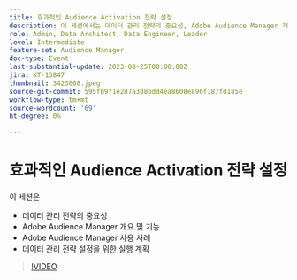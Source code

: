```yaml
---
title: 효과적인 Audience Activation 전략 설정
description: 이 세션에서는 데이터 관리 전략의 중요성, Adobe Audience Manager 개요 및 기능, Adobe Audience Manager 사용 사례, 데이터 관리 전략 설정을 위한 실행 계획을 다룹니다
role: Admin, Data Architect, Data Engineer, Leader
level: Intermediate
feature-set: Audience Manager
doc-type: Event
last-substantial-update: 2023-08-25T00:00:00Z
jira: KT-13847
thumbnail: 3423008.jpeg
source-git-commit: 595fb971e2d7a3d8bdd4ea8608e896f187fd185e
workflow-type: tm+mt
source-wordcount: '69'
ht-degree: 0%

---
```



# 효과적인 Audience Activation 전략 설정

이 세션은

- 데이터 관리 전략의 중요성
- Adobe Audience Manager 개요 및 기능
- Adobe Audience Manager 사용 사례
- 데이터 관리 전략 설정을 위한 실행 계획

>[!VIDEO](https://video.tv.adobe.com/v/3423008/?learn=on)
